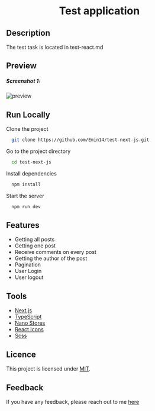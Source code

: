 <h1 align="center">Test application</h1>

## Description

The test task is located in test-react.md

## Preview

<h5>Screenshot 1:</h5>

![preview](https://github.com/Emin14/test-next-js/assets/122212022/17f62f83-9623-40cf-aa59-7ce1f85d7981)

## Run Locally

Clone the project

```bash
  git clone https://github.com/Emin14/test-next-js.git
```

Go to the project directory

```bash
  cd test-next-js
```

Install dependencies

```bash
  npm install
```

Start the server

```bash
  npm run dev
```

## Features

- Getting all posts
- Getting one post
- Receive comments on every post
- Getting the author of the post
- Pagination
- User Login
- User logout

## Tools

- [Next.js](https://nextjs.org/)
- [TypeScript](https://www.typescriptlang.org/)
- [Nano Stores](https://github.com/nanostores/nanostores)
- [React Icons](https://react-icons.github.io/react-icons/)
- [Scss](https://sass-scss.ru/)

## Licence

This project is licensed under [MIT](LICENSE).

## Feedback

If you have any feedback, please reach out to me [here](https://www.linkedin.com/in/emin-agjaev/)
